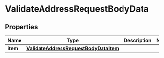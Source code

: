 

# ValidateAddressRequestBodyData


## Properties

Name | Type | Description | Notes
------------ | ------------- | ------------- | -------------
**item** | [**ValidateAddressRequestBodyDataItem**](ValidateAddressRequestBodyDataItem.md) |  | 




